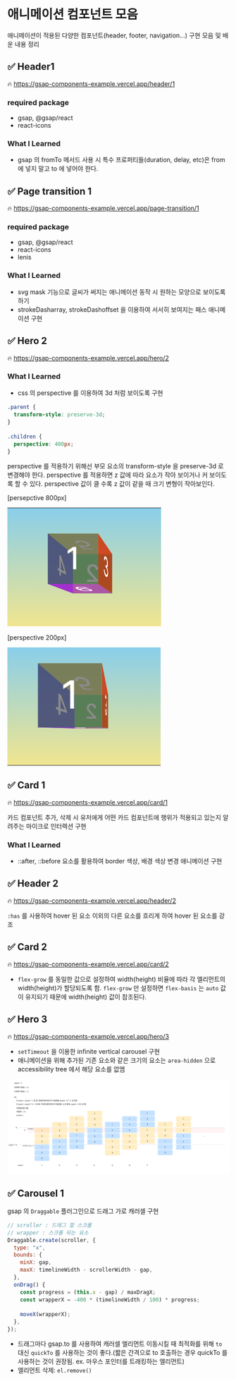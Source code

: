 # 애니메이션 컴포넌트 모음

애니메이션이 적용된 다양한 컴포넌트(header, footer, navigation...) 구현 모음 및 배운 내용 정리

## ✅ Header1

🔥 https://gsap-components-example.vercel.app/header/1

### required package

- gsap, @gsap/react
- react-icons

### What I Learned

- gsap 의 fromTo 메서드 사용 시 특수 프로퍼티들(duration, delay, etc)은 from 에 넣지 말고 to 에 넣어야 한다.

## ✅ Page transition 1

🔥 https://gsap-components-example.vercel.app/page-transition/1

### required package

- gsap, @gsap/react
- react-icons
- lenis

### What I Learned

- svg mask 기능으로 글씨가 써지는 애니메이션 동작 시 원하는 모양으로 보이도록 하기
- strokeDasharray, strokeDashoffset 을 이용하여 서서히 보여지는 패스 애니메이션 구현

## ✅ Hero 2

🔥 https://gsap-components-example.vercel.app/hero/2

### What I Learned

- css 의 perspective 를 이용하여 3d 처럼 보이도록 구현

```css
.parent {
  transform-style: preserve-3d;
}

.children {
  perspective: 400px;
}
```

perspective 를 적용하기 위해선 부모 요소의 transform-style 을 preserve-3d 로 변경해야 한다.
perspective 를 적용하면 z 값에 따라 요소가 작아 보이거나 커 보이도록 할 수 있다. perspective 값이 클 수록 z 값이 같을 때 크기 변형이 작아보인다.

[persepctive 800px]

![perspective 800px](public/image.png)

[perspective 200px]

![persepctive 200px](public/image-1.png)

## ✅ Card 1

🔥 https://gsap-components-example.vercel.app/card/1

카드 컴포넌트 추가, 삭제 시 유저에게 어떤 카드 컴포넌트에 행위가 적용되고 있는지 알려주는 마이크로 인터렉션 구현

### What I Learned

- ::after, ::before 요소를 활용하여 border 색상, 배경 색상 변경 애니메이션 구현

## ✅ Header 2

🔥 https://gsap-components-example.vercel.app/header/2

`:has` 를 사용하여 hover 된 요소 이외의 다른 요소를 흐리게 하여 hover 된 요소를 강조

## ✅ Card 2

🔥 https://gsap-components-example.vercel.app/card/2

- `flex-grow` 를 동일한 값으로 설정하여 width(height) 비율에 따라 각 엘리먼트의 width(height)가 할당되도록 함.
  `flex-grow` 만 설정하면 `flex-basis` 는 `auto` 값이 유지되기 때문에 width(height) 값이 참조된다.

## ✅ Hero 3

🔥 https://gsap-components-example.vercel.app/hero/3

- `setTimeout` 을 이용한 infinite vertical carousel 구현
- 애니메이션을 위해 추가된 기존 요소와 같은 크기의 요소는 `area-hidden` 으로 accessibility tree 에서 해당 요소를 없앰

![](public/hero3.png)

## ✅ Carousel 1

gsap 의 `Draggable` 플러그인으로 드래그 가로 캐러셀 구현

```javascript
// scroller : 드래그 할 스크롤
// wrapper : 스크롤 되는 요소
Draggable.create(scroller, {
  type: "x",
  bounds: {
    minX: gap,
    maxX: timelineWidth - scrollerWidth - gap,
  },
  onDrag() {
    const progress = (this.x - gap) / maxDragX;
    const wrapperX = -400 * (timelineWidth / 100) * progress;

    moveX(wrapperX);
  },
});
```

- 드래그마다 gsap.to 를 사용하여 캐러셀 엘리먼트 이동시킬 때 최적화를 위해 `to` 대신 `quickTo` 를 사용하는 것이 좋다.(짧은 간격으로 to 호출하는 경우 quickTo 를 사용하는 것이 권장됨. ex. 마우스 포인터를 트래킹하는 엘리먼트)
- 엘리먼트 삭제: `el.remove()`
